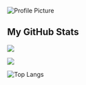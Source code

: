 ![Profile Picture](https://cdn4.telesco.pe/file/mk0OT4r_61usj9JSZmUmpK0n3HZde27P58XSdS_XDPcEnAA3ebI9hO90_74ijE0n0Fuen2j31HqhTIyqbDj6xO-jR6LFtkz40fsGIjAEv8jmOKWwJvQGgRMZHgF1GSmPBZ1CFViTc0fpSkVTd-3p46IfpyRflR3Y0O3fsCQJ-bUqScIcDwdYPmIw6qbdmW91zAJJbE71tp9emwGYrfsTl3k3HyUP0r48wBp5Koo5DkgBrmsqXYCYJDSfg8AV7eqLJyAqfCZrVkLLrIi4iRJ24JojZUrOPkJ26SBqA7mxwCJhHcpoJi9BWUBdEZU8OhA2xr8g5KUKGMW8e5sc-Ld-1A.jpg) 

## My GitHub Stats

<p>

<a href="https://github.com/sudohct/sudohct">

<img src="https://github-readme-stats.vercel.app/api?username=sudohct&show_icons=true&theme=dracula"/>

</a>

</p>

  

<p>

<img src="https://github-readme-streak-stats.herokuapp.com?user=sudohct&theme=dracula">

</p>



<p>

<img src="https://github-readme-stats.vercel.app/api/top-langs/?username=sudohct&theme=tokyonight" alt="Top Langs">

</p>

